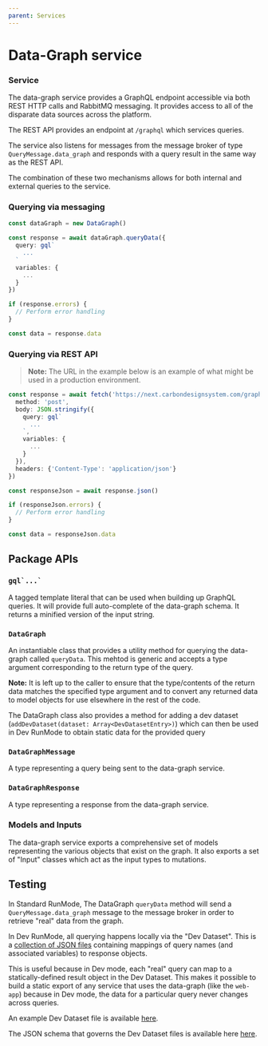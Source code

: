 ```yaml
---
parent: Services
---
```


# Data-Graph service

### Service

The data-graph service provides a GraphQL endpoint accessible via both REST HTTP calls and RabbitMQ
messaging. It provides access to all of the disparate data sources across the platform.

The REST API provides an endpoint at `/graphql` which services queries.

The service also listens for messages from the message broker of type `QueryMessage.data_graph` and
responds with a query result in the same way as the REST API.

The combination of these two mechanisms allows for both internal and external queries to the
service.

### Querying via messaging

```ts
const dataGraph = new DataGraph()

const response = await dataGraph.queryData({
  query: gql`
    ...
  `
  variables: {
    ...
  }
})

if (response.errors) {
  // Perform error handling
}

const data = response.data
```

### Querying via REST API

> **Note:** The URL in the example below is an example of what might be used in a production
> environment.

```ts
const response = await fetch('https://next.carbondesignsystem.com/graphql', {
  method: 'post',
  body: JSON.stringify({
    query: gql`
      ...
    `,
    variables: {
      ...
    }
  }),
  headers: {'Content-Type': 'application/json'}
})

const responseJson = await response.json()

if (responseJson.errors) {
  // Perform error handling
}

const data = responseJson.data
```

## Package APIs

### `` gql`...` ``

A tagged template literal that can be used when building up GraphQL queries. It will provide full
auto-complete of the data-graph schema. It returns a minified version of the input string.

### `DataGraph`

An instantiable class that provides a utility method for querying the data-graph called `queryData`.
This mehtod is generic and accepts a type argument corresponding to the return type of the query.

**Note:** It is left up to the caller to ensure that the type/contents of the return data matches
the specified type argument and to convert any returned data to model objects for use elsewhere in
the rest of the code.

The DataGraph class also provides a method for adding a dev dataset
(`addDevDataset(dataset: Array<DevDatasetEntry>)`) which can then be used in Dev RunMode to obtain
static data for the provided query

### `DataGraphMessage`

A type representing a query being sent to the data-graph service.

### `DataGraphResponse`

A type representing a response from the data-graph service.

### Models and Inputs

The data-graph service exports a comprehensive set of models representing the various objects that
exist on the graph. It also exports a set of "Input" classes which act as the input types to
mutations.

## Testing

In Standard RunMode, The DataGraph `queryData` method will send a `QueryMessage.data_graph` message
to the message broker in order to retrieve "real" data from the graph.

In Dev RunMode, all querying happens locally via the "Dev Dataset". This is a
[collection of JSON files](/packages/api/src/dev/data-graph/) containing mappings of query names
(and associated variables) to response objects.

This is useful because in Dev mode, each "real" query can map to a statically-defined result object
in the Dev Dataset. This makes it possible to build a static export of any service that uses the
data-graph (like the `web-app`) because in Dev mode, the data for a particular query never changes
across queries.

An example Dev Dataset file is available [here](/packages/api/src/dev/data-graph/example.json).

The JSON schema that governs the Dev Dataset files is available here
[here](/packages/api/src/dev/data-graph/dev-dataset.schema.json).
